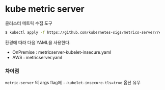# kube metric server
클러스터 메트릭 수집 도구

```bash
$ kubectl apply -f https://github.com/kubernetes-sigs/metrics-server/releases/latest/download/components.yaml
```

환경에 따라 다음 YAML을 사용한다.
* OnPremise : metricserver-kubelet-insecure.yaml
* AWS : metricserver.yaml

### 차이점
`metric-server` 의 args flag에 `--kubelet-insecure-tls=true` 옵션 유무
